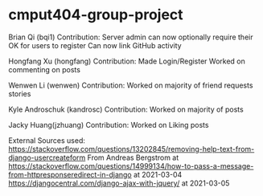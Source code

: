 # cmput404-group-project
Brian Qi (bqi1)
Contribution:
Server admin can now optionally require their OK for users to register
Can now link GitHub activity

Hongfang Xu (hongfang)
Contribution:
Made Login/Register
Worked on commenting on posts

Wenwen Li (wenwen)
Contribution:
Worked on majority of friend requests stories

Kyle Androschuk (kandrosc)
Contribution:
Worked on majority of posts

Jacky Huang(jzhuang)
Contribution:
Worked on Liking posts


External Sources used:
https://stackoverflow.com/questions/13202845/removing-help-text-from-django-usercreateform
From Andreas Bergstrom at https://stackoverflow.com/questions/14999134/how-to-pass-a-message-from-httpresponseredirect-in-django at 2021-03-04 
https://djangocentral.com/django-ajax-with-jquery/ at 2021-03-05